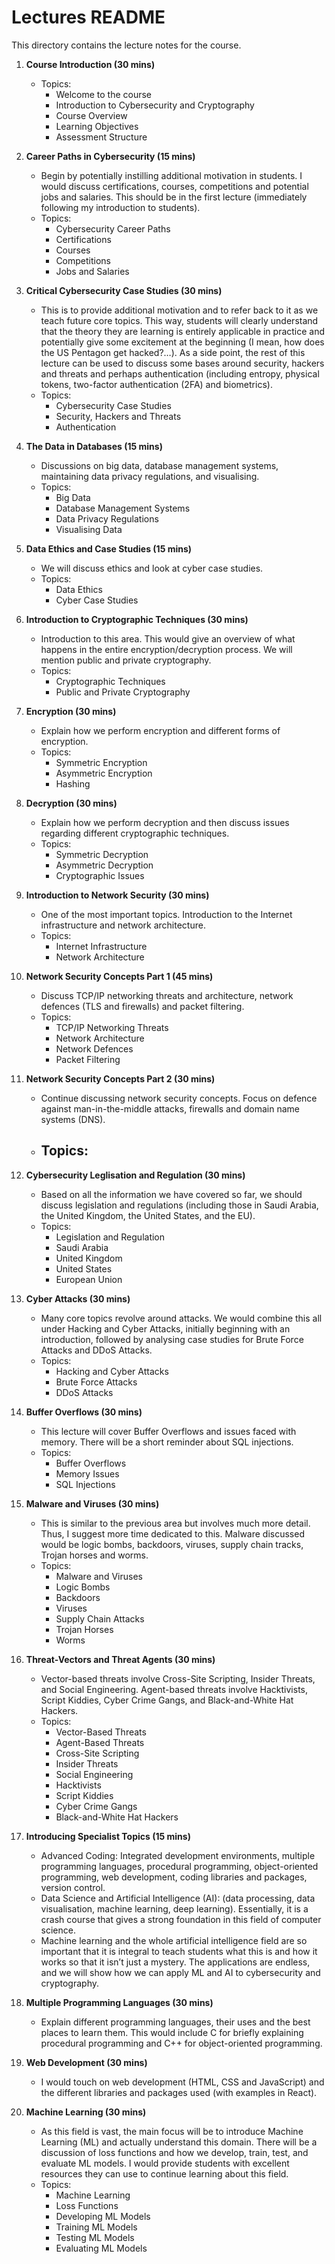 # Lectures README

This directory contains the lecture notes for the course.

1. **Course Introduction (30 mins)**
    - Topics:
        - Welcome to the course
        - Introduction to Cybersecurity and Cryptography
        - Course Overview
        - Learning Objectives
        - Assessment Structure

2. **Career Paths in Cybersecurity (15 mins)**
    - Begin by potentially instilling additional motivation in students. I would discuss certifications, courses, competitions and potential jobs and salaries. This should be in the first lecture (immediately following my introduction to students).
    - Topics:
        - Cybersecurity Career Paths
        - Certifications
        - Courses
        - Competitions
        - Jobs and Salaries

3. **Critical Cybersecurity Case Studies (30 mins)**
    - This is to provide additional motivation and to refer back to it as we teach future core topics. This way, students will clearly understand that the theory they are learning is entirely applicable in practice and potentially give some excitement at the beginning (I mean, how does the US Pentagon get hacked?…). As a side point, the rest of this lecture can be used to discuss some bases around security, hackers and threats and perhaps authentication (including entropy, physical tokens, two-factor authentication (2FA) and biometrics).
    - Topics:
        - Cybersecurity Case Studies
        - Security, Hackers and Threats
        - Authentication

4. **The Data in Databases (15 mins)**
    - Discussions on big data, database management systems, maintaining data privacy regulations, and visualising.
    - Topics:
        - Big Data
        - Database Management Systems
        - Data Privacy Regulations
        - Visualising Data

5. **Data Ethics and Case Studies (15 mins)**
    - We will discuss ethics and look at cyber case studies.
    - Topics:
        - Data Ethics
        - Cyber Case Studies

6. **Introduction to Cryptographic Techniques (30 mins)**
    - Introduction to this area. This would give an overview of what happens in the entire encryption/decryption process. We will mention public and private cryptography.
    - Topics:
        - Cryptographic Techniques
        - Public and Private Cryptography

7. **Encryption (30 mins)**
    - Explain how we perform encryption and different forms of encryption.
    - Topics:
        - Symmetric Encryption
        - Asymmetric Encryption
        - Hashing

8. **Decryption (30 mins)**
    - Explain how we perform decryption and then discuss issues regarding different cryptographic techniques.
    - Topics:
        - Symmetric Decryption
        - Asymmetric Decryption
        - Cryptographic Issues

9. **Introduction to Network Security (30 mins)**
    - One of the most important topics. Introduction to the Internet infrastructure and network architecture.
    - Topics:
        - Internet Infrastructure
        - Network Architecture

10. **Network Security Concepts Part 1 (45 mins)**
    - Discuss TCP/IP networking threats and architecture, network defences (TLS and firewalls) and packet filtering.
    - Topics:
        - TCP/IP Networking Threats
        - Network Architecture
        - Network Defences
        - Packet Filtering

11. **Network Security Concepts Part 2 (30 mins)**
    - Continue discussing network security concepts. Focus on defence against man-in-the-middle attacks, firewalls and domain name systems (DNS).
    - Topics:
        - 

12. **Cybersecurity Leglisation and Regulation (30 mins)**
    - Based on all the information we have covered so far, we should discuss legislation and regulations (including those in Saudi Arabia, the United Kingdom, the United States, and the EU).
    - Topics:
        - Legislation and Regulation
        - Saudi Arabia
        - United Kingdom
        - United States
        - European Union

13. **Cyber Attacks (30 mins)**
    - Many core topics revolve around attacks. We would combine this all under Hacking and Cyber Attacks, initially beginning with an introduction, followed by analysing case studies for Brute Force Attacks and DDoS Attacks.
    - Topics:
        - Hacking and Cyber Attacks
        - Brute Force Attacks
        - DDoS Attacks

14. **Buffer Overflows (30 mins)**
    - This lecture will cover Buffer Overflows and issues faced with memory. There will be a short reminder about SQL injections.
    - Topics:
        - Buffer Overflows
        - Memory Issues
        - SQL Injections

15. **Malware and Viruses (30 mins)**
    - This is similar to the previous area but involves much more detail. Thus, I suggest more time dedicated to this. Malware discussed would be logic bombs, backdoors, viruses, supply chain tracks, Trojan horses and worms.
    - Topics:
        - Malware and Viruses
        - Logic Bombs
        - Backdoors
        - Viruses
        - Supply Chain Attacks
        - Trojan Horses
        - Worms

16. **Threat-Vectors and Threat Agents (30 mins)**
    - Vector-based threats involve Cross-Site Scripting, Insider Threats, and Social Engineering. Agent-based threats involve Hacktivists, Script Kiddies, Cyber Crime Gangs, and Black-and-White Hat Hackers.
    - Topics:
        - Vector-Based Threats
        - Agent-Based Threats
        - Cross-Site Scripting
        - Insider Threats
        - Social Engineering
        - Hacktivists
        - Script Kiddies
        - Cyber Crime Gangs
        - Black-and-White Hat Hackers

17. **Introducing Specialist Topics (15 mins)**
    - Advanced Coding: Integrated development environments, multiple programming languages, procedural programming, object-oriented programming, web development, coding libraries and packages, version control.
    - Data Science and Artificial Intelligence (AI): (data processing, data visualisation, machine learning, deep learning). Essentially, it is a crash course that gives a strong foundation in this field of computer science.
    - Machine learning and the whole artificial intelligence field are so important that it is integral to teach students what this is and how it works so that it isn’t just a mystery. The applications are endless, and we will show how we can apply ML and AI to cybersecurity and cryptography.

18. **Multiple Programming Languages (30 mins)**
    - Explain different programming languages, their uses and the best places to learn them. This would include C for briefly explaining procedural programming and C++ for object-oriented programming.

19. **Web Development (30 mins)**
    - I would touch on web development (HTML, CSS and JavaScript) and the different libraries and packages used (with examples in React).

20. **Machine Learning (30 mins)**
    - As this field is vast, the main focus will be to introduce Machine Learning (ML) and actually understand this domain. There will be a discussion of loss functions and how we develop, train, test, and evaluate ML models. I would provide students with excellent resources they can use to continue learning about this field.
    - Topics:
        - Machine Learning
        - Loss Functions
        - Developing ML Models
        - Training ML Models
        - Testing ML Models
        - Evaluating ML Models
